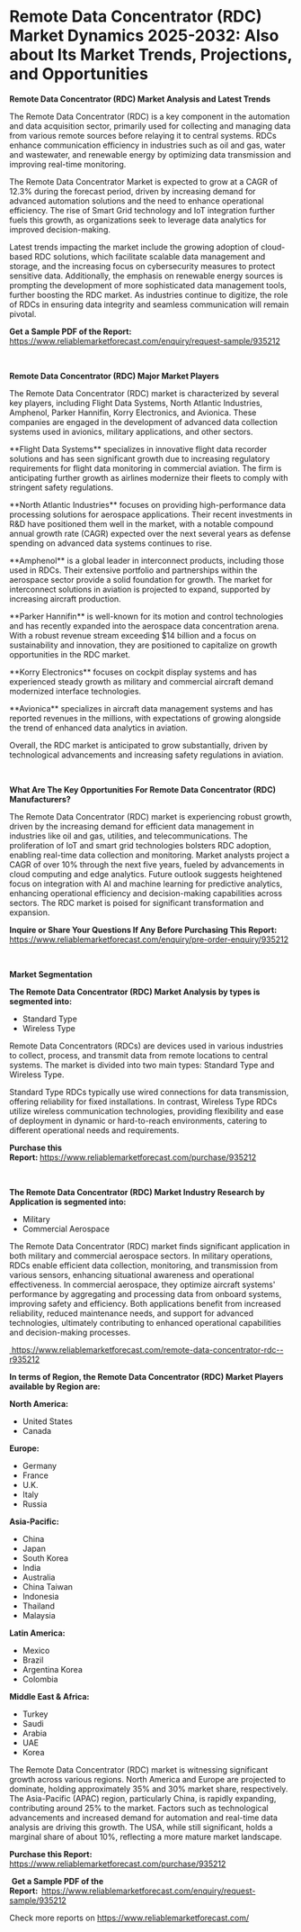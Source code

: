 <p><h1>Remote Data Concentrator (RDC) Market Dynamics 2025-2032: Also about Its Market Trends, Projections, and Opportunities</h1></p><p><strong>Remote Data Concentrator (RDC) Market Analysis and Latest Trends</strong></p>
<p><p>The Remote Data Concentrator (RDC) is a key component in the automation and data acquisition sector, primarily used for collecting and managing data from various remote sources before relaying it to central systems. RDCs enhance communication efficiency in industries such as oil and gas, water and wastewater, and renewable energy by optimizing data transmission and improving real-time monitoring.</p><p>The Remote Data Concentrator Market is expected to grow at a CAGR of 12.3% during the forecast period, driven by increasing demand for advanced automation solutions and the need to enhance operational efficiency. The rise of Smart Grid technology and IoT integration further fuels this growth, as organizations seek to leverage data analytics for improved decision-making.</p><p>Latest trends impacting the market include the growing adoption of cloud-based RDC solutions, which facilitate scalable data management and storage, and the increasing focus on cybersecurity measures to protect sensitive data. Additionally, the emphasis on renewable energy sources is prompting the development of more sophisticated data management tools, further boosting the RDC market. As industries continue to digitize, the role of RDCs in ensuring data integrity and seamless communication will remain pivotal.</p></p>
<p><strong>Get a Sample PDF of the Report:&nbsp;</strong> <a href="https://www.reliablemarketforecast.com/enquiry/request-sample/935212?utm_campaign=2465&utm_medium=2&utm_source=Github&utm_content=ia&utm_term=12022025&utm_id=remote-data-concentrator-rdc">https://www.reliablemarketforecast.com/enquiry/request-sample/935212</a></p>
<p>&nbsp;</p>
<p><strong>Remote Data Concentrator (RDC) Major Market Players</strong></p>
<p><p>The Remote Data Concentrator (RDC) market is characterized by several key players, including Flight Data Systems, North Atlantic Industries, Amphenol, Parker Hannifin, Korry Electronics, and Avionica. These companies are engaged in the development of advanced data collection systems used in avionics, military applications, and other sectors.</p><p>**Flight Data Systems** specializes in innovative flight data recorder solutions and has seen significant growth due to increasing regulatory requirements for flight data monitoring in commercial aviation. The firm is anticipating further growth as airlines modernize their fleets to comply with stringent safety regulations.</p><p>**North Atlantic Industries** focuses on providing high-performance data processing solutions for aerospace applications. Their recent investments in R&D have positioned them well in the market, with a notable compound annual growth rate (CAGR) expected over the next several years as defense spending on advanced data systems continues to rise.</p><p>**Amphenol** is a global leader in interconnect products, including those used in RDCs. Their extensive portfolio and partnerships within the aerospace sector provide a solid foundation for growth. The market for interconnect solutions in aviation is projected to expand, supported by increasing aircraft production.</p><p>**Parker Hannifin** is well-known for its motion and control technologies and has recently expanded into the aerospace data concentration arena. With a robust revenue stream exceeding $14 billion and a focus on sustainability and innovation, they are positioned to capitalize on growth opportunities in the RDC market.</p><p>**Korry Electronics** focuses on cockpit display systems and has experienced steady growth as military and commercial aircraft demand modernized interface technologies. </p><p>**Avionica** specializes in aircraft data management systems and has reported revenues in the millions, with expectations of growing alongside the trend of enhanced data analytics in aviation. </p><p>Overall, the RDC market is anticipated to grow substantially, driven by technological advancements and increasing safety regulations in aviation.</p></p>
<p>&nbsp;</p>
<p><strong>What Are The Key Opportunities For Remote Data Concentrator (RDC) Manufacturers?</strong></p>
<p><p>The Remote Data Concentrator (RDC) market is experiencing robust growth, driven by the increasing demand for efficient data management in industries like oil and gas, utilities, and telecommunications. The proliferation of IoT and smart grid technologies bolsters RDC adoption, enabling real-time data collection and monitoring. Market analysts project a CAGR of over 10% through the next five years, fueled by advancements in cloud computing and edge analytics. Future outlook suggests heightened focus on integration with AI and machine learning for predictive analytics, enhancing operational efficiency and decision-making capabilities across sectors. The RDC market is poised for significant transformation and expansion.</p></p>
<p><strong>Inquire or Share Your Questions If Any Before Purchasing This Report:</strong> <a href="https://www.reliablemarketforecast.com/enquiry/pre-order-enquiry/935212?utm_campaign=2465&utm_medium=2&utm_source=Github&utm_content=ia&utm_term=12022025&utm_id=remote-data-concentrator-rdc">https://www.reliablemarketforecast.com/enquiry/pre-order-enquiry/935212</a></p>
<p>&nbsp;</p>
<p><strong>Market Segmentation</strong></p>
<p><strong>The Remote Data Concentrator (RDC) Market Analysis by types is segmented into:</strong></p>
<p><ul><li>Standard Type</li><li>Wireless Type</li></ul></p>
<p><p>Remote Data Concentrators (RDCs) are devices used in various industries to collect, process, and transmit data from remote locations to central systems. The market is divided into two main types: Standard Type and Wireless Type. </p><p>Standard Type RDCs typically use wired connections for data transmission, offering reliability for fixed installations. In contrast, Wireless Type RDCs utilize wireless communication technologies, providing flexibility and ease of deployment in dynamic or hard-to-reach environments, catering to different operational needs and requirements.</p></p>
<p><strong>Purchase this Report:&nbsp;</strong><a href="https://www.reliablemarketforecast.com/purchase/935212?utm_campaign=2465&utm_medium=2&utm_source=Github&utm_content=ia&utm_term=12022025&utm_id=remote-data-concentrator-rdc">https://www.reliablemarketforecast.com/purchase/935212</a></p>
<p>&nbsp;</p>
<p><strong>The Remote Data Concentrator (RDC) Market Industry Research by Application is segmented into:</strong></p>
<p><ul><li>Military</li><li>Commercial Aerospace</li></ul></p>
<p><p>The Remote Data Concentrator (RDC) market finds significant application in both military and commercial aerospace sectors. In military operations, RDCs enable efficient data collection, monitoring, and transmission from various sensors, enhancing situational awareness and operational effectiveness. In commercial aerospace, they optimize aircraft systems' performance by aggregating and processing data from onboard systems, improving safety and efficiency. Both applications benefit from increased reliability, reduced maintenance needs, and support for advanced technologies, ultimately contributing to enhanced operational capabilities and decision-making processes.</p></p>
<p><a href="https://www.reliablemarketforecast.com/remote-data-concentrator-rdc--r935212?utm_campaign=2465&utm_medium=2&utm_source=Github&utm_content=ia&utm_term=12022025&utm_id=remote-data-concentrator-rdc">&nbsp;https://www.reliablemarketforecast.com/remote-data-concentrator-rdc--r935212</a></p>
<p><strong>In terms of Region, the Remote Data Concentrator (RDC) Market Players available by Region are:</strong></p>
<p>
    <p> <strong> North America: </strong>
        <ul>
            <li>United States</li>
            <li>Canada</li>
        </ul>
        </p> 
    <p> <strong> Europe: </strong>
        <ul>
            <li>Germany</li>
            <li>France</li>
            <li>U.K.</li>
            <li>Italy</li>
            <li>Russia</li>
        </ul>
        </p> 
    <p> <strong> Asia-Pacific: </strong>
        <ul>
            <li>China</li>
            <li>Japan</li>
            <li>South Korea</li>
            <li>India</li>
            <li>Australia</li>
            <li>China Taiwan</li>
            <li>Indonesia</li>
            <li>Thailand</li>
            <li>Malaysia</li>
        </ul>
        </p> 
    <p> <strong> Latin America: </strong>
        <ul>
            <li>Mexico</li>
            <li>Brazil</li>
            <li>Argentina Korea</li>
            <li>Colombia</li>
        </ul>
        </p> 
    <p> <strong> Middle East & Africa: </strong>
        <ul>
            <li>Turkey</li>
            <li>Saudi</li>
            <li>Arabia</li>
            <li>UAE</li>
            <li>Korea</li>
        </ul>
    </p>
    </p>
<p><p>The Remote Data Concentrator (RDC) market is witnessing significant growth across various regions. North America and Europe are projected to dominate, holding approximately 35% and 30% market share, respectively. The Asia-Pacific (APAC) region, particularly China, is rapidly expanding, contributing around 25% to the market. Factors such as technological advancements and increased demand for automation and real-time data analysis are driving this growth. The USA, while still significant, holds a marginal share of about 10%, reflecting a more mature market landscape.</p></p>
<p><strong>Purchase this Report: </strong><a href="https://www.reliablemarketforecast.com/purchase/935212?utm_campaign=2465&utm_medium=2&utm_source=Github&utm_content=ia&utm_term=12022025&utm_id=remote-data-concentrator-rdc">https://www.reliablemarketforecast.com/purchase/935212</a></p>
<p>&nbsp;<strong>Get a Sample PDF of the Report:&nbsp;&nbsp;</strong><a href="https://www.reliablemarketforecast.com/enquiry/request-sample/935212?utm_campaign=2465&utm_medium=2&utm_source=Github&utm_content=ia&utm_term=12022025&utm_id=remote-data-concentrator-rdc">https://www.reliablemarketforecast.com/enquiry/request-sample/935212</a></p>
<p><strong></strong></p>
<p>Check more reports on <a href="https://www.reliablemarketforecast.com/?utm_campaign=2465&utm_medium=2&utm_source=Github&utm_content=ia&utm_term=12022025&utm_id=remote-data-concentrator-rdc">https://www.reliablemarketforecast.com/</a></p>